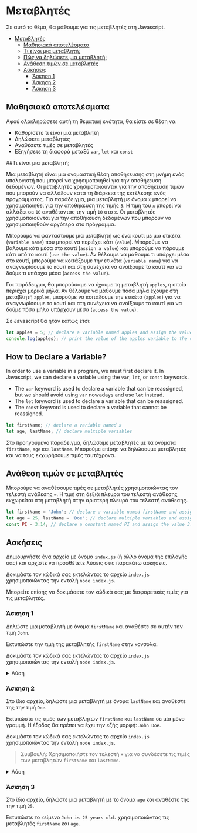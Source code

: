 # Μεταβλητές

Σε αυτό το θέμα, θα μάθουμε για τις μεταβλητές στη Javascript.

- [Μεταβλητές](#variables)
  - [Μαθησιακά αποτελέσματα](#Μαθησιακά-αποτελέσματα)
  - [Τι είναι μια μεταβλητή;](#Τι-είναι-μια-μεταβλητή-;)
  - [Πώς να δηλώσετε μια μεταβλητή;](#Πώς-να-δηλώσετε-μια-μεταβλητή-;)
  - [Ανάθεση τιμών σε μεταβλητές](#Ανάθεση-τιμών-σε-μεταβλητές)
  - [Ασκήσεις](#Ασκήσεις)
    - [Άσκηση 1](#Άσκηση-1)
    - [Άσκηση 2](#Άσκηση-2)
    - [Άσκηση 3](#Άσκηση-3)

## Μαθησιακά αποτελέσματα

Αφού ολοκληρώσετε αυτή τη θεματική ενότητα, θα είστε σε θέση να:

- Καθορίσετε τι είναι μια μεταβλητή
- Δηλώσετε μεταβλητές
- Αναθέσετε τιμές σε μεταβλητές
- Εξηγήσετε τη διαφορά μεταξύ `var`, `let` και `const`

##Τι είναι μια μεταβλητή;

Μια μεταβλητή είναι μια ονομαστική θέση αποθήκευσης στη μνήμη ενός υπολογιστή που μπορεί να χρησιμοποιηθεί για την αποθήκευση δεδομένων. Οι μεταβλητές χρησιμοποιούνται για την αποθήκευση τιμών που μπορούν να αλλάξουν κατά τη διάρκεια της εκτέλεσης ενός προγράμματος. Για παράδειγμα, μια μεταβλητή με όνομα `x` μπορεί να χρησιμοποιηθεί για την αποθήκευση της τιμής `5`. Η τιμή του `x` μπορεί να αλλάξει σε `10` αναθέτοντας την τιμή `10` στο `x`. Οι μεταβλητές χρησιμοποιούνται για την αποθήκευση δεδομένων που μπορούν να χρησιμοποιηθούν αργότερα στο πρόγραμμα.

Μπορούμε να φανταστούμε μια μεταβλητή ως ένα κουτί με μια ετικέτα (`variable name`) που μπορεί να περιέχει κάτι (`value`). Μπορούμε να βάλουμε κάτι μέσα στο κουτί (`assign a value`) και μπορούμε να πάρουμε κάτι από το κουτί  (`use the value`).  Αν θέλουμε να μάθουμε τι υπάρχει μέσα στο κουτί, μπορούμε να κοιτάξουμε την ετικέτα  (`variable name`) για να αναγνωρίσουμε το κουτί και στη συνέχεια να ανοίξουμε το κουτί για να δούμε τι υπάρχει μέσα  (`access the value`).

Για παράδειγμα, θα μπορούσαμε να έχουμε τη μεταβλητή `apples`, η οποία περιέχει μερικά μήλα. Αν θέλουμε να μάθουμε πόσα μήλα έχουμε στη μεταβλητή `apples`, μπορούμε να κοιτάξουμε την ετικέτα (`apples`) για να αναγνωρίσουμε το κουτί και στη συνέχεια να ανοίξουμε το κουτί για να δούμε πόσα μήλα υπάρχουν μέσα (`access the value`).

Σε Javascript θα ήταν κάπως έτσι:

```javascript
let apples = 5; // declare a variable named apples and assign the value 5 to it (put 5 apples in the box)
console.log(apples); // print the value of the apples variable to the console (open the box, see how many apples are inside and print the value to the console)
```

## How to Declare a Variable?

In order to use a variable in a program, we must first declare it. In Javascript, we can declare a variable using the `var`, `let`, or `const` keywords.
- The `var` keyword is used to declare a variable that can be reassigned, but we should avoid using `var` nowadays and use `let` instead.
- The `let` keyword is used to declare a variable that can be reassigned.
- The `const` keyword is used to declare a variable that cannot be reassigned.

```javascript
let firstName; // declare a variable named x
let age, lastName; // declare multiple variables 
```

Στο προηγούμενο παράδειγμα, δηλώσαμε μεταβλητές με τα ονόματα `firstName`, `age` και `lastName`. Μπορούμε επίσης να δηλώσουμε μεταβλητές και να τους εκχωρήσουμε τιμές ταυτόχρονα.

## Ανάθεση τιμών σε μεταβλητές

Μπορούμε να αναθέσουμε τιμές σε μεταβλητές χρησιμοποιώντας τον τελεστή ανάθεσης `=`. Η τιμή στη δεξιά πλευρά του τελεστή ανάθεσης εκχωρείται στη μεταβλητή στην αριστερή πλευρά του τελεστή ανάθεσης.

```javascript
let firstName = 'John'; // declare a variable named firstName and assign the value 'John' to it
let age = 25, lastName = 'Doe'; // declare multiple variables and assign values to them
const PI = 3.14; // declare a constant named PI and assign the value 3.14 to it
```

## Ασκήσεις

Δημιουργήστε ένα αρχείο με όνομα `index.js` (ή άλλο όνομα της επιλογής σας) και αρχίστε να προσθέτετε λύσεις στις παρακάτω ασκήσεις.

Δοκιμάστε τον κώδικά σας εκτελώντας το αρχείο `index.js` χρησιμοποιώντας την εντολή `node index.js`.

Μπορείτε επίσης να δοκιμάσετε τον κώδικά σας με διαφορετικές τιμές για τις μεταβλητές.

### Άσκηση 1

Δηλώστε μια μεταβλητή με όνομα `firstName` και αναθέστε σε αυτήν την τιμή `John`.

Εκτυπώστε την τιμή της μεταβλητής `firstName` στην κονσόλα.

Δοκιμάστε τον κώδικά σας εκτελώντας το αρχείο `index.js` χρησιμοποιώντας την εντολή `node index.js`.

<details>
  <summary>Λύση</summary>

```javascript
let firstName = 'John'; // declare a variable named firstName and assign the value 'John' to it

console.log(firstName); // print the value of the firstName variable to the console
```
![Declaring variable with value](DeclaringVariableWithValue.gif)

</details>

### Άσκηση 2

Στο ίδιο αρχείο, δηλώστε μια μεταβλητή με όνομα `lastName` και αναθέστε της την τιμή `Doe`.

Εκτυπώστε τις τιμές των μεταβλητών `firstName` και `lastName` σε μία μόνο γραμμή. Η έξοδος θα πρέπει να έχει την εξής μορφή: `John Doe`.

Δοκιμάστε τον κώδικά σας εκτελώντας το αρχείο `index.js` χρησιμοποιώντας την εντολή `node index.js`.

> Συμβουλή: Χρησιμοποιήστε τον τελεστή `+` για να συνδέσετε τις τιμές των μεταβλητών `firstName` και `lastName`.

<details>
  <summary>Λύση</summary>

```javascript
let firstName = 'John'; // declare a variable named firstName and assign the value 'John' to it
let lastName = 'Doe'; // declare a variable named lastName and assign the value 'Doe' to it

console.log(firstName + ' ' + lastName); // print out values of the firstName and lastName variables in a single line
```

</details>

### Άσκηση 3

Στο ίδιο αρχείο, δηλώστε μια μεταβλητή με το όνομα `age` και αναθέστε της την τιμή `25`.

Εκτυπώστε το κείμενο `John is 25 years old.` χρησιμοποιώντας τις μεταβλητές `firstName` και `age`.

